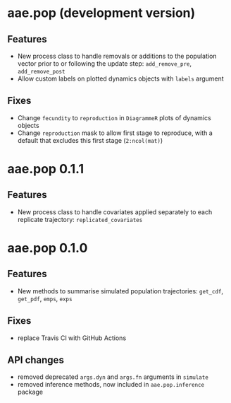 # aae.pop (development version)

## Features

- New process class to handle removals or additions to the population vector
    prior to or following the update step: `add_remove_pre`, `add_remove_post`
- Allow custom labels on plotted dynamics objects with `labels` argument

## Fixes

- Change `fecundity` to `reproduction` in `DiagrammeR` plots of dynamics objects
- Change `reproduction` mask to allow first stage to reproduce, with a default
    that excludes this first stage (`2:ncol(mat)`)

# aae.pop 0.1.1

## Features

- New process class to handle covariates applied separately to each replicate
    trajectory: `replicated_covariates`

# aae.pop 0.1.0

## Features

- New methods to summarise simulated population trajectories: `get_cdf`, `get_pdf`, `emps`, `exps`

## Fixes

* replace Travis CI with GitHub Actions

## API changes

* removed deprecated `args.dyn` and `args.fn` arguments in `simulate`
* removed inference methods, now included in `aae.pop.inference` package
